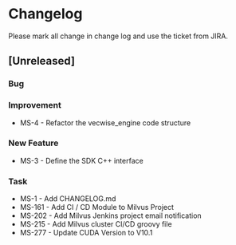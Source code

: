 # Changelog

Please mark all change in change log and use the ticket from JIRA.

## [Unreleased]

### Bug

### Improvement
- MS-4 - Refactor the vecwise_engine code structure

### New Feature
- MS-3 - Define the SDK C++ interface

### Task

- MS-1 - Add CHANGELOG.md
- MS-161 - Add CI / CD Module to Milvus Project
- MS-202 - Add Milvus Jenkins project email notification
- MS-215 - Add Milvus cluster CI/CD groovy file 
- MS-277 - Update CUDA Version to V10.1
